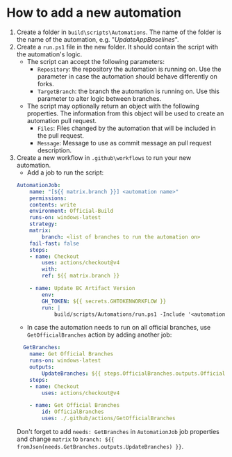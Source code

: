 # How to add a new automation

1. Create a folder in `build\scripts\Automations`. The name of the folder is the name of the automation, e.g. "_UpdateAppBaselines_".
1. Create a `run.ps1` file in the new folder. It should contain the script with the automation's logic.
   - The script can accept the following parameters:
     - `Repository`: the repository the automation is running on. Use the parameter in case the automation should behave differently on forks.
     - `TargetBranch`: the branch the automation is running on. Use this parameter to alter logic between branches.
   - The script may optionally return an object with the following properties. The information from this object will be used to create an automation pull request.
     - `Files`: Files changed by the automation that will be included in the pull request.
     - `Message`: Message to use as commit message an pull request description.
2. Create a new workflow in `.github\workflows` to run your new automation.
    - Add a job to run the script:
    ```yaml
    AutomationJob:
        name: "[${{ matrix.branch }}] <automation name>"
        permissions:
        contents: write
        environment: Official-Build
        runs-on: windows-latest
        strategy:
        matrix:
            branch: <list of branches to run the automation on>
        fail-fast: false
        steps:
        - name: Checkout
            uses: actions/checkout@v4
            with:
            ref: ${{ matrix.branch }}

        - name: Update BC Artifact Version
            env:
            GH_TOKEN: ${{ secrets.GHTOKENWORKFLOW }}
            run: |
                build/scripts/Automations/run.ps1 -Include '<automation name>' -Repository $ENV:GITHUB_REPOSITORY -TargetBranch ${{ matrix.branch }} -Actor $env:GITHUB_ACTOR
    ```
    - In case the automation needs to run on all official branches, use `GetOfficialBranches` action by adding another job:
    ```yaml
      GetBranches:
        name: Get Official Branches
        runs-on: windows-latest
        outputs:
            UpdateBranches: ${{ steps.OfficialBranches.outputs.OfficialBranches }}
        steps:
        - name: Checkout
            uses: actions/checkout@v4

        - name: Get Official Branches
            id: OfficialBranches
            uses: ./.github/actions/GetOfficialBranches
    ```
    Don't forget to add `needs: GetBranches` in `AutomationJob` job properties and change `matrix` to `branch: ${{ fromJson(needs.GetBranches.outputs.UpdateBranches) }}`.

